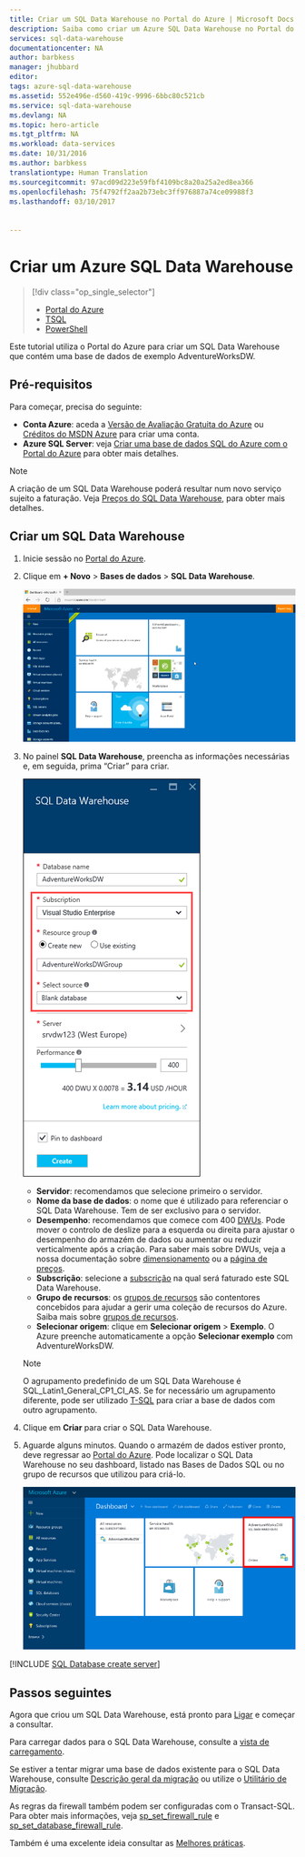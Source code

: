 ```yaml
---
title: Criar um SQL Data Warehouse no Portal do Azure | Microsoft Docs
description: Saiba como criar um Azure SQL Data Warehouse no Portal do Azure
services: sql-data-warehouse
documentationcenter: NA
author: barbkess
manager: jhubbard
editor: 
tags: azure-sql-data-warehouse
ms.assetid: 552e496e-d560-419c-9996-6bbc80c521cb
ms.service: sql-data-warehouse
ms.devlang: NA
ms.topic: hero-article
ms.tgt_pltfrm: NA
ms.workload: data-services
ms.date: 10/31/2016
ms.author: barbkess
translationtype: Human Translation
ms.sourcegitcommit: 97acd09d223e59fbf4109bc8a20a25a2ed8ea366
ms.openlocfilehash: 75f4792ff2aa2b73ebc3ff976887a74ce09988f3
ms.lasthandoff: 03/10/2017


---
```

# <a name="create-an-azure-sql-data-warehouse"></a>Criar um Azure SQL Data Warehouse
> [!div class="op_single_selector"]
> * [Portal do Azure](sql-data-warehouse-get-started-provision.md)
> * [TSQL](sql-data-warehouse-get-started-create-database-tsql.md)
> * [PowerShell](sql-data-warehouse-get-started-provision-powershell.md)
>
>

Este tutorial utiliza o Portal do Azure para criar um SQL Data Warehouse que contém uma base de dados de exemplo AdventureWorksDW.

## <a name="prerequisites"></a>Pré-requisitos
Para começar, precisa do seguinte:

* **Conta Azure**: aceda a [Versão de Avaliação Gratuita do Azure][Azure Free Trial] ou [Créditos do MSDN Azure][MSDN Azure Credits] para criar uma conta.
* **Azure SQL Server**: veja [Criar uma base de dados SQL do Azure com o Portal do Azure][Create an Azure SQL database in the Azure portal] para obter mais detalhes.

> [!NOTE]
> A criação de um SQL Data Warehouse poderá resultar num novo serviço sujeito a faturação.  Veja [Preços do SQL Data Warehouse][SQL Data Warehouse pricing], para obter mais detalhes.
>
>

## <a name="create-a-sql-data-warehouse"></a>Criar um SQL Data Warehouse
1. Inicie sessão no [Portal do Azure](https://portal.azure.com).
2. Clique em **+ Novo** > **Bases de dados** > **SQL Data Warehouse**.

    ![Criar](./media/sql-data-warehouse-get-started-provision/create-sample.gif)
3. No painel **SQL Data Warehouse**, preencha as informações necessárias e, em seguida, prima “Criar” para criar.

    ![Criar base de dados](./media/sql-data-warehouse-get-started-provision/create-database.png)

   * **Servidor**: recomendamos que selecione primeiro o servidor.  
   * **Nome da base de dados**: o nome que é utilizado para referenciar o SQL Data Warehouse.  Tem de ser exclusivo para o servidor.
   * **Desempenho**: recomendamos que comece com 400 [DWUs][DWU]. Pode mover o controlo de deslize para a esquerda ou direita para ajustar o desempenho do armazém de dados ou aumentar ou reduzir verticalmente após a criação.  Para saber mais sobre DWUs, veja a nossa documentação sobre [dimensionamento](sql-data-warehouse-manage-compute-overview.md) ou a [página de preços][SQL Data Warehouse pricing].
   * **Subscrição**: selecione a [subscrição] na qual será faturado este SQL Data Warehouse.
   * **Grupo de recursos**: os [grupos de recursos][Resource group] são contentores concebidos para ajudar a gerir uma coleção de recursos do Azure. Saiba mais sobre [grupos de recursos](../azure-resource-manager/resource-group-overview.md).
   * **Selecionar origem**: clique em **Selecionar origem** > **Exemplo**. O Azure preenche automaticamente a opção **Selecionar exemplo** com AdventureWorksDW.

   > [!NOTE]
   > O agrupamento predefinido de um SQL Data Warehouse é SQL_Latin1_General_CP1_CI_AS. Se for necessário um agrupamento diferente, pode ser utilizado [T-SQL][T-SQL] para criar a base de dados com outro agrupamento.
   >
   >

1. Clique em **Criar** para criar o SQL Data Warehouse.
2. Aguarde alguns minutos. Quando o armazém de dados estiver pronto, deve regressar ao [Portal do Azure](https://portal.azure.com). Pode localizar o SQL Data Warehouse no seu dashboard, listado nas Bases de Dados SQL ou no grupo de recursos que utilizou para criá-lo.

    ![vista de portal](./media/sql-data-warehouse-get-started-provision/database-portal-view.png)

[!INCLUDE [SQL Database create server](../../includes/sql-database-create-new-server-firewall-portal.md)]

## <a name="next-steps"></a>Passos seguintes
Agora que criou um SQL Data Warehouse, está pronto para [Ligar](sql-data-warehouse-connect-overview.md) e começar a consultar.

Para carregar dados para o SQL Data Warehouse, consulte a [vista de carregamento](sql-data-warehouse-overview-load.md).

Se estiver a tentar migrar uma base de dados existente para o SQL Data Warehouse, consulte [Descrição geral da migração](sql-data-warehouse-overview-migrate.md) ou utilize o [Utilitário de Migração](sql-data-warehouse-migrate-migration-utility.md).

As regras da firewall também podem ser configuradas com o Transact-SQL. Para obter mais informações, veja [sp_set_firewall_rule][sp_set_firewall_rule] e [sp_set_database_firewall_rule][sp_set_database_firewall_rule].

Também é uma excelente ideia consultar as [Melhores práticas][Best practices].

<!--Article references-->
[Create an Azure SQL database in the Azure portal]: ../sql-database/sql-database-get-started.md
[Create an Azure SQL database with PowerShell]: ../sql-database/sql-database-create-and-configure-database-powershell
[resource groups]: ../azure-resource-manager/resource-group-template-deploy-portal.md
[Best practices]: sql-data-warehouse-best-practices.md
[DWU]: sql-data-warehouse-overview-what-is.md
[subscrição]: ../azure-glossary-cloud-terminology.md#subscription
[resource group]: ../azure-glossary-cloud-terminology.md#resource-group
[T-SQL]: ./sql-data-warehouse-get-started-create-database-tsql.md

<!--MSDN references-->
[sp_set_firewall_rule]: https://msdn.microsoft.com/library/dn270017.aspx
[sp_set_database_firewall_rule]: https://msdn.microsoft.com/library/dn270010.aspx

<!--Other Web references-->
[SQL Data Warehouse pricing]: https://azure.microsoft.com/pricing/details/sql-data-warehouse/
[Azure Free Trial]: https://azure.microsoft.com/pricing/free-trial/?WT.mc_id=A261C142F
[MSDN Azure Credits]: https://azure.microsoft.com/pricing/member-offers/msdn-benefits-details/?WT.mc_id=A261C142F

